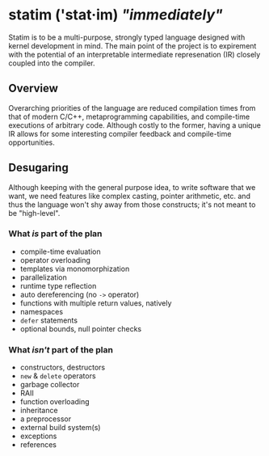 # statim ('stat·​im) *"immediately"*

Statim is to be a multi-purpose, strongly typed language designed with kernel 
development in mind. The main point of the project is to expirement with the 
potential of an interpretable intermediate represenation (IR) closely coupled 
into the compiler.

## Overview

Overarching priorities of the language are reduced compilation times from that 
of modern C/C++, metaprogramming capabilities, and compile-time executions of 
arbitrary code. Although costly to the former, having a unique IR allows for 
some interesting compiler feedback and compile-time opportunities.

## Desugaring

Although keeping with the general purpose idea, to write software that we want, 
we need features like complex casting, pointer arithmetic, etc. and thus the 
language won't shy away from those constructs; it's not meant to be 
"high-level".

### What *is* part of the plan

* compile-time evaluation
* operator overloading
* templates via monomorphization
* parallelization
* runtime type reflection
* auto dereferencing (no `->` operator)
* functions with multiple return values, natively
* namespaces
* `defer` statements
* optional bounds, null pointer checks

### What *isn't* part of the plan

* constructors, destructors
* `new` & `delete` operators
* garbage collector
* RAII
* function overloading
* inheritance
* a preprocessor 
* external build system(s)
* exceptions
* references
